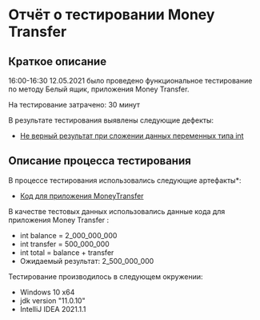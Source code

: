# Отчёт о тестировании Money Transfer

## Краткое описание

16:00-16:30 12.05.2021 было проведено функциональное тестирование по методу Белый ящик, приложения Money Transfer.

На тестирование затрачено: 30 минут

В результате тестирования выявлены следующие дефекты:
* [Не верный результат при сложении данных переменных типа int](https://github.com/Yudinegor86/Money-Transfer/issues/1#issue-890006542)

## Описание процесса тестирования

В процессе тестирования использовались следующие артефакты*:
* [Код для приложения MoneyTransfer](https://github.com/Yudinegor86/Money-Transfer/blob/master/src/Main.java)


В качестве тестовых данных использовались данные кода для приложения Money Transfer :
* int balance = 2_000_000_000<br>
* int transfer = 500_000_000<br>
* int total = balance + transfer<br>
* Ожидаемый результат: 2_500_000_000

Тестирование производилось в следующем окружении:
* Windows 10 x64
* jdk version "11.0.10"
* IntelliJ IDEA 2021.1.1 
